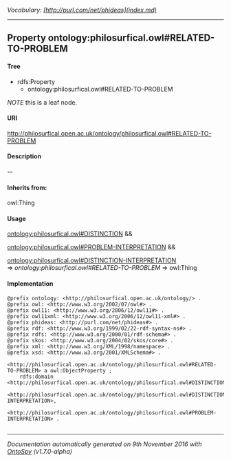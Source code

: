 _Vocabulary: [http://purl.com/net/phideas](index.md)_ 

---	
	




    


## Property ontology:philosurfical.owl#RELATED-TO-PROBLEM


#### Tree

* rdfs:Property
    * ontology:philosurfical.owl#RELATED-TO-PROBLEM





*NOTE* this is a leaf node.


#### URI
http://philosurfical.open.ac.uk/ontology/philosurfical.owl#RELATED-TO-PROBLEM

#### Description
--


#### Inherits from:
owl:Thing



#### Usage


[ontology:philosurfical.owl#DISTINCTION](class-ontologyphilosurficalowldistinction.md) &amp;&amp;  

[ontology:philosurfical.owl#PROBLEM-INTERPRETATION](class-ontologyphilosurficalowlproblem-interpretation.md) &amp;&amp;  

[ontology:philosurfical.owl#DISTINCTION-INTERPRETATION](class-ontologyphilosurficalowldistinction-interpretation.md) 
=&gt;&nbsp;_ontology:philosurfical.owl#RELATED-TO-PROBLEM_&nbsp;=&gt;&nbsp;owl:Thing

#### Implementation
```
@prefix ontology: <http://philosurfical.open.ac.uk/ontology/> .
@prefix owl: <http://www.w3.org/2002/07/owl#> .
@prefix owl11: <http://www.w3.org/2006/12/owl11#> .
@prefix owl11xml: <http://www.w3.org/2006/12/owl11-xml#> .
@prefix phideas: <http://purl.com/net/phideas#> .
@prefix rdf: <http://www.w3.org/1999/02/22-rdf-syntax-ns#> .
@prefix rdfs: <http://www.w3.org/2000/01/rdf-schema#> .
@prefix skos: <http://www.w3.org/2004/02/skos/core#> .
@prefix xml: <http://www.w3.org/XML/1998/namespace> .
@prefix xsd: <http://www.w3.org/2001/XMLSchema#> .

<http://philosurfical.open.ac.uk/ontology/philosurfical.owl#RELATED-TO-PROBLEM> a owl:ObjectProperty ;
    rdfs:domain <http://philosurfical.open.ac.uk/ontology/philosurfical.owl#DISTINCTION>,
        <http://philosurfical.open.ac.uk/ontology/philosurfical.owl#DISTINCTION-INTERPRETATION>,
        <http://philosurfical.open.ac.uk/ontology/philosurfical.owl#PROBLEM-INTERPRETATION> .


```










---

_Documentation automatically generated on 9th November 2016 with [OntoSpy](http://ontospy.readthedocs.org/ "Open") (v1.7.0-alpha)_